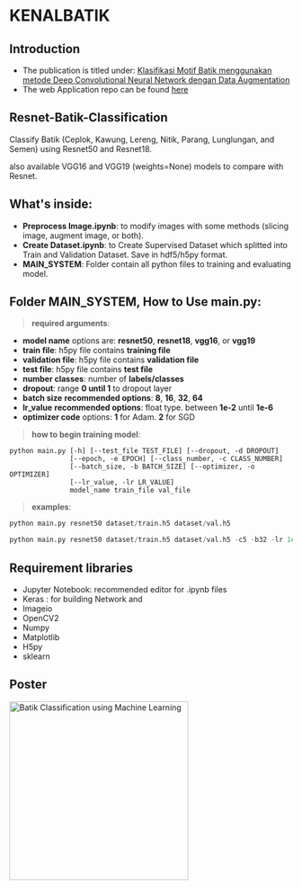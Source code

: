 # KENALBATIK

## Introduction
- The publication is titled under: [Klasifikasi Motif Batik menggunakan metode Deep Convolutional Neural Network dengan Data Augmentation](http://publication.petra.ac.id/index.php/teknik-informatika/article/view/10519)
- The web Application repo can be found [here](https://github.com/samueltumewu/KenalBatik-app)

## Resnet-Batik-Classification
Classify Batik (Ceplok, Kawung, Lereng, Nitik, Parang, Lunglungan, and Semen) using Resnet50 and Resnet18.

also available VGG16 and VGG19 (weights=None) models to compare with Resnet.

## What's inside:
- **Preprocess Image.ipynb**: to modify images with some methods (slicing image, augment image, or both).
- **Create Dataset.ipynb**: to Create Supervised Dataset which splitted into Train and Validation Dataset. Save in hdf5/h5py format.
- **MAIN_SYSTEM**: Folder contain all python files to training and evaluating model.

## Folder MAIN_SYSTEM, How to Use main.py:

>**required arguments**:
- **model name** options are: **resnet50**, **resnet18**, **vgg16**, or **vgg19**
- **train file**: h5py file contains **training file**
- **validation file**: h5py file contains **validation file**
- **test file**: h5py file contains **test file**
- **number classes**: number of **labels/classes**
- **dropout**: range **0 until 1** to dropout layer
- **batch size** **recommended options**: **8**, **16**, **32**, **64**
- **lr_value** **recommended options**: float type. between **1e-2** until **1e-6**
- **optimizer code** options: **1** for Adam. **2** for SGD

> **how to begin training model**:

```
python main.py [-h] [--test_file TEST_FILE] [--dropout, -d DROPOUT]
               [--epoch, -e EPOCH] [--class_number, -c CLASS_NUMBER]
               [--batch_size, -b BATCH_SIZE] [--optimizer, -o OPTIMIZER]
               [--lr_value, -lr LR_VALUE]
               model_name train_file val_file
```

> **examples**:
```python
python main.py resnet50 dataset/train.h5 dataset/val.h5
```
```python
python main.py resnet50 dataset/train.h5 dataset/val.h5 -c5 -b32 -lr 1e-3
```

## Requirement libraries
- Jupyter Notebook: recommended editor for .ipynb files
- Keras : for building Network and 
- Imageio
- OpenCV2
- Numpy
- Matplotlib
- H5py
- sklearn

## Poster
<img width="318" alt="Batik Classification using Machine Learning" src="https://github.com/samueltumewu/KenalBatik/assets/34823485/eecd276b-d454-4895-9d3a-1742fc5b7129">

